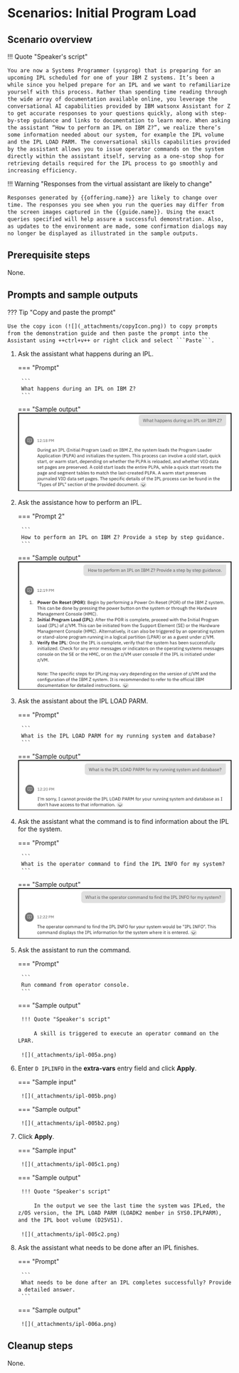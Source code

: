 # Scenarios: Initial Program Load
## Scenario overview
!!! Quote "Speaker's script"

    You are now a Systems Programmer (sysprog) that is preparing for an upcoming IPL scheduled for one of your IBM Z systems. It’s been a while since you helped prepare for an IPL and we want to refamiliarize yourself with this process. Rather than spending time reading through the wide array of documentation available online, you leverage the conversational AI capabilities provided by IBM watsonx Assistant for Z to get accurate responses to your questions quickly, along with step-by-step guidance and links to documentation to learn more. When asking the assistant “How to perform an IPL on IBM Z?”, we realize there’s some information needed about our system, for example the IPL volume and the IPL LOAD PARM. The conversational skills capabilities provided by the assistant allows you to issue operator commands on the system directly within the assistant itself, serving as a one-stop shop for retrieving details required for the IPL process to go smoothly and increasing efficiency.

!!! Warning "Responses from the virtual assistant are likely to change"

    Responses generated by {{offering.name}} are likely to change over time. The responses you see when you run the queries may differ from the screen images captured in the {{guide.name}}. Using the exact queries specified will help assure a successful demonstration. Also, as updates to the environment are made, some confirmation dialogs may no longer be displayed as illustrated in the sample outputs.

## Prerequisite steps
None.

## Prompts and sample outputs
??? Tip "Copy and paste the prompt"

    Use the copy icon (![](_attachments/copyIcon.png)) to copy prompts from the demonstration guide and then paste the prompt into the Assistant using ++ctrl+v++ or right click and select ```Paste```.

1. Ask the assistant what happens during an IPL.
    
    <!--- begin-tab-group --->
    === "Prompt"

        ```
        What happens during an IPL on IBM Z?
        ```

    === "Sample output"
        ![](_attachments/ipl-001a.png)
    <!--- end-tab-group --->

2. Ask the assistance how to perform an IPL.

    <!--- begin-tab-group --->
    === "Prompt 2"

        ```
        How to perform an IPL on IBM Z? Provide a step by step guidance.
        ```

    === "Sample output"
        ![](_attachments/ipl-002a.png)
    <!--- end-tab-group --->

3. Ask the assistant about the IPL LOAD PARM.

    <!--- begin-tab-group --->
    === "Prompt"

        ```
        What is the IPL LOAD PARM for my running system and database?
        ```

    === "Sample output"
        ![](_attachments/ipl-003a.png)
    <!--- end-tab-group --->

4. Ask the assistant what the command is to find information about the IPL for the system.
   
    <!--- begin-tab-group --->
    === "Prompt"

        ```
        What is the operator command to find the IPL INFO for my system?
        ```

    === "Sample output"
        ![](_attachments/ipl-004a.png)
    <!--- end-tab-group --->

5. Ask the assistant to run the command.

    <!--- begin-tab-group --->
    === "Prompt"

        ```
        Run command from operator console.
        ```

    === "Sample output"

        !!! Quote "Speaker's script"

            A skill is triggered to execute an operator command on the LPAR.
            
        ![](_attachments/ipl-005a.png)
    <!--- end-tab-group --->

6. Enter ```D IPLINFO``` in the **extra-vars** entry field and click **Apply**.

    <!--- begin-tab-group --->
    === "Sample input"

        ![](_attachments/ipl-005b.png)
    
    === "Sample output"

        ![](_attachments/ipl-005b2.png)

    <!--- end-tab-group --->

7. Click **Apply**.

    <!--- begin-tab-group --->
    === "Sample input"

        ![](_attachments/ipl-005c1.png)

    === "Sample output"
    
        !!! Quote "Speaker's script"

            In the output we see the last time the system was IPLed, the z/OS version, the IPL LOAD PARM (LOADK2 member in SYS0.IPLPARM), and the IPL boot volume (D25VS1).
    
        ![](_attachments/ipl-005c2.png)

    <!--- end-tab-group --->

8. Ask the assistant what needs to be done after an IPL finishes.
    
    <!--- begin-tab-group --->
    === "Prompt"

        ```
        What needs to be done after an IPL completes successfully? Provide a detailed answer.
        ```

    === "Sample output"   

        ![](_attachments/ipl-006a.png)
    <!--- end-tab-group --->

## Cleanup steps
None.
